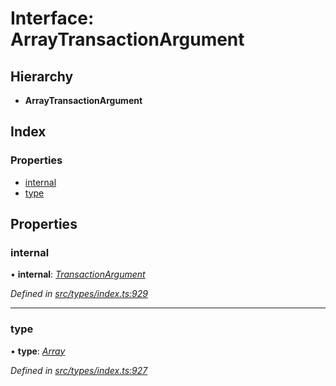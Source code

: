 # Interface: ArrayTransactionArgument

## Hierarchy

* **ArrayTransactionArgument**

## Index

### Properties

* [internal](arraytransactionargument.md#internal)
* [type](arraytransactionargument.md#type)

## Properties

###  internal

• **internal**: *[TransactionArgument](../globals.md#transactionargument)*

*Defined in [src/types/index.ts:929](https://github.com/PolymathNetwork/polymesh-sdk/blob/959efb76/src/types/index.ts#L929)*

___

###  type

• **type**: *[Array](../enums/transactionargumenttype.md#array)*

*Defined in [src/types/index.ts:927](https://github.com/PolymathNetwork/polymesh-sdk/blob/959efb76/src/types/index.ts#L927)*
